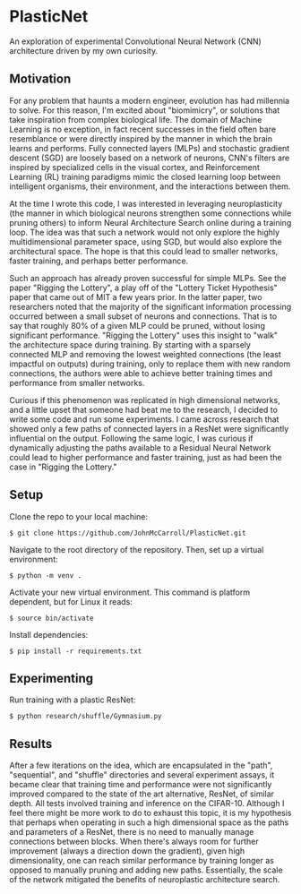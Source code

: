 # PlasticNet

An exploration of experimental Convolutional Neural Network (CNN)
architecture driven by my own curiosity.

## Motivation

For any problem that haunts a modern engineer, evolution has had millennia to solve.
For this reason, I'm excited about "biomimicry", or solutions that take inspiration
from complex biological life. The domain of Machine Learning is no exception, in fact recent
successes in the field often bare resemblance or were directly inspired by the manner in which
the brain learns and performs. Fully connected layers (MLPs) and stochastic gradient descent (SGD) are loosely based on a network of
neurons, CNN's filters are inspired by specialized cells in the visual cortex, 
and Reinforcement Learning (RL) training paradigms mimic the closed learning loop between
intelligent organisms, their environment, and the interactions between them.

At the time I wrote this code, I was interested in leveraging neuroplasticity (the manner
in which biological neurons strengthen some connections while pruning others) to
inform Neural Architecture Search online during a training loop. The idea was that such
a network would not only explore the highly multidimensional parameter space, using 
SGD, but would also explore the architectural space. The hope is that this could lead
to smaller networks, faster training, and perhaps better performance.

Such an approach has already proven successful for simple MLPs. See the paper
"Rigging the Lottery", a play off of the "Lottery Ticket Hypothesis" paper that came out of 
MIT a few years prior. In the latter paper, two researchers noted that the majority of
the significant information processing occurred between a small subset of neurons and connections.
That is to say that roughly 80% of a given MLP could be pruned, without losing significant performance.
"Rigging the Lottery" uses this insight to "walk" the architecture space during 
training. By starting with a sparsely connected MLP and removing the lowest weighted connections
(the least impactful on outputs) during training, only to replace them with new random connections, 
the authors were able to achieve better training times and performance from smaller networks.

Curious if this phenomenon was replicated in high dimensional networks, and a little upset that someone had beat me to 
the research, I decided to write some code and run some experiments. I came across research that showed only a few paths
of connected layers in a ResNet were significantly influential on the output. Following the same logic, I was curious
if dynamically adjusting the paths available to a Residual Neural Network could lead to higher performance and faster training,
just as had been the case in "Rigging the Lottery."


## Setup

Clone the repo to your local machine:
```buildoutcfg
$ git clone https://github.com/JohnMcCarroll/PlasticNet.git
```
Navigate to the root directory of the repository. Then, set up a virtual environment:
```buildoutcfg
$ python -m venv .
```
Activate your new virtual environment. This command is platform dependent, but for Linux it reads:
```buildoutcfg
$ source bin/activate 
```
Install dependencies:
```buildoutcfg
$ pip install -r requirements.txt
```

## Experimenting

Run training with a plastic ResNet:
```buildoutcfg
$ python research/shuffle/Gymnasium.py
```

## Results

After a few iterations on the idea, which are encapsulated in the "path", "sequential", and "shuffle" directories
and several experiment assays, it became clear that training time and performance were not significantly improved
compared to the state of the art alternative, ResNet, of similar depth. All tests involved training and inference on the CIFAR-10.
Although I feel there might be more work to do to exhaust this topic, it is my hypothesis that perhaps when operating in such a high dimensional space as the paths and parameters of a ResNet, there is no need to manually manage connections
between blocks. When there's always room for further improvement (always a direction down the gradient), given high 
dimensionality, one can reach similar performance by training longer as opposed to manually pruning and adding new paths.
Essentially, the scale of the network mitigated the benefits of neuroplastic architecture search.
